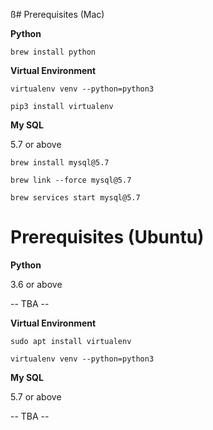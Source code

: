 ß# Prerequisites (Mac)

**Python**

`brew install python`

**Virtual Environment**

`virtualenv venv --python=python3`

`pip3 install virtualenv`

**My SQL**

5.7 or above

`brew install mysql@5.7`

`brew link --force mysql@5.7`

`brew services start mysql@5.7`

# Prerequisites (Ubuntu)

**Python**

3.6 or above

-- TBA --

**Virtual Environment**

`sudo apt install virtualenv`

`virtualenv venv --python=python3`

**My SQL**

5.7 or above

-- TBA --
